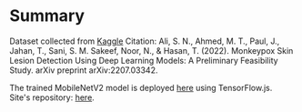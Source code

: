 # Summary

Dataset collected from <a href="https://www.kaggle.com/datasets/nafin59/monkeypox-skin-lesion-dataset?select=Augmented+Images">Kaggle</a>
Citation: Ali, S. N., Ahmed, M. T., Paul, J., Jahan, T., Sani, S. M. Sakeef, Noor, N., & Hasan, T. (2022). Monkeypox Skin Lesion Detection Using Deep Learning Models: A Preliminary Feasibility Study. arXiv preprint arXiv:2207.03342.<br>

The trained MobileNetV2 model is deployed <a href="https://monkeypoxdetect.firebaseapp.com/try/mobilenet">here</a> using TensorFlow.js.<br>
Site's repository: <a href="https://github.com/ashinsabu/monkeypox-detection">here</a>.
